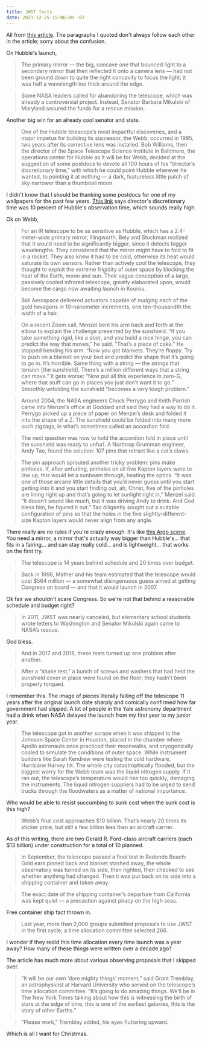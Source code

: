 ```yaml
---
title: JWST facts
date: 2021-12-25 15:06:00 -07
---
```


All from [this article](https://www.quantamagazine.org/why-nasas-james-webb-space-telescope-matters-so-much-20211203/). The paragraphs I quoted don't always follow each other in the article; sorry about the confusion.

On Hubble's launch,

> The primary mirror — the big, concave one that bounced light to a secondary mirror that then reflected it onto a camera lens — had not been ground down to quite the right concavity to focus the light; it was half a wavelength too thick around the edge.

> Some NASA leaders called for abandoning the telescope, which was already a controversial project. Instead, Senator Barbara Mikulski of Maryland secured the funds for a rescue mission.

Another big win for an already cool senator and state.

> One of the Hubble telescope’s most impactful discoveries, and a major impetus for building its successor, the Webb, occurred in 1995, two years after its corrective lens was installed. Bob Williams, then the director of the Space Telescope Science Institute in Baltimore, the operations center for Hubble as it will be for Webb, decided at the suggestion of some postdocs to devote all 100 hours of his “director’s discretionary time,” with which he could point Hubble wherever he wanted, to pointing it at nothing — a dark, featureless little patch of sky narrower than a thumbnail moon.

I didn't know that I should be thanking some postdocs for one of my wallpapers for the past few years. [This link](https://www.nasa.gov/content/discoveries-hubbles-deep-fields) says director's discretionary time was 10 percent of Hubble's observation time, which sounds really high.

Ok on Webb,

> For an IR telescope to be as sensitive as Hubble, which has a 2.4-meter-wide primary mirror, Illingworth, Bely and Stockman realized that it would need to be significantly bigger, since it detects bigger wavelengths. They considered that the mirror might have to fold to fit in a rocket. They also knew it had to be cold, otherwise its heat would saturate its own sensors. Rather than actively cool the telescope, they thought to exploit the extreme frigidity of outer space by blocking the heat of the Earth, moon and sun. Their vague conception of a large, passively cooled infrared telescope, greatly elaborated upon, would become the cargo now awaiting launch in Kourou.

> Ball Aerospace delivered actuators capable of nudging each of the gold hexagons in 10-nanometer increments, one ten-thousandth the width of a hair.

> On a recent Zoom call, Menzel bent his arm back and forth at the elbow to explain the challenge presented by the sunshield. “If you take something rigid, like a door, and you build a nice hinge, you can predict the way that moves,” he said. “That’s a piece of cake.” He stopped bending his arm. “Now you got blankets. They’re floppy. Try to push on a blanket on your bed and predict the shape that it’s going to go in. It’s horrible. Same thing with a string — the strings that tension [the sunshield]. There’s a million different ways that a string can move.” It gets worse: “Now put all this experience in zero-G, where that stuff can go in places you just don’t want it to go.” Smoothly unfolding the sunshield “becomes a very tough problem.”

> Around 2004, the NASA engineers Chuck Perrygo and Keith Parrish came into Menzel’s office at Goddard and said they had a way to do it. Perrygo picked up a piece of paper on Menzel’s desk and folded it into the shape of a Z. The sunshield could be folded into many more such zigzags, in what’s sometimes called an accordion fold.

> The next question was how to hold the accordion fold in place until the sunshield was ready to unfurl. A Northrop Grumman engineer, Andy Tao, found the solution: 107 pins that retract like a cat’s claws.

> The pin approach sprouted another tricky problem: pins make pinholes. If, after unfurling, pinholes on all five Kapton layers were to line up, this would let a sunbeam through, heating the optics. “It was one of those arcane little details that you’d never guess until you start getting into it and you start finding out, ah, Christ, five of the pinholes are lining right up and that’s going to let sunlight right in,” Menzel said. “It doesn’t sound like much, but it was driving Andy to drink. And God bless him, he figured it out.” Tao diligently sought out a suitable configuration of pins so that the holes in the five slightly-different-size Kapton layers would never align from any angle.

There really are no rules if you're crazy enough. It's like [this Argo scene](https://youtu.be/8uHdjQp8v80?t=160). You need a mirror, a mirror that's actually way bigger than Hubble's... that fits in a fairing... and can stay really cold... and is lightweight... that works on the first try.

> The telescope is 14 years behind schedule and 20 times over budget.

> Back in 1996, Mather and his team estimated that the telescope would cost $564 million — a somewhat disingenuous guess aimed at getting Congress on board — and that it would launch in 2007.

Ok fair we shouldn't scare Congress. So we're not that behind a reasonable schedule and budget right?

> In 2011, JWST was nearly canceled, but elementary school students wrote letters to Washington and Senator Mikulski again came to NASA’s rescue.

God bless.

> And in 2017 and 2018, these tests turned up one problem after another. 

> After a “shake test,” a bunch of screws and washers that had held the sunshield cover in place were found on the floor; they hadn’t been properly torqued.

I remember this. The image of pieces literally falling off the telescope 11 years after the original launch date sharply and comically confirmed how far government had slipped. A lot of people in the Yale astronomy department had a drink when NASA delayed the launch from my first year to my junior year.

> The telescope got in another scrape when it was shipped to the Johnson Space Center in Houston, placed in the chamber where Apollo astronauts once practiced their moonwalks, and cryogenically cooled to simulate the conditions of outer space. While instrument builders like Sarah Kendrew were testing the cold hardware, Hurricane Harvey hit. The whole city catastrophically flooded, but the biggest worry for the Webb team was the liquid nitrogen supply. If it ran out, the telescope’s temperature would rise too quickly, damaging the instruments. The liquid nitrogen suppliers had to be urged to send trucks through the floodwaters as a matter of national importance.

Who would be able to resist succumbing to sunk cost when the sunk cost is this high?

> Webb’s final cost approaches $10 billion. That’s nearly 20 times its sticker price, but still a few billion less than an aircraft carrier.

As of this writing, there are two Gerald R. Ford–class aircraft carriers (each $13 billion) under construction for a total of 10 planned.

> In September, the telescope passed a final test in Redondo Beach: Gold ears pinned back and blanket stashed away, the whole observatory was turned on its side, then righted, then checked to see whether anything had changed. Then it was put back on its side into a shipping container and taken away.

> The exact date of the shipping container’s departure from California was kept quiet — a precaution against piracy on the high seas.

Free container ship fact thrown in.

> Last year, more than 2,000 groups submitted proposals to use JWST in the first cycle; a time allocation committee selected 266.

I wonder if they redid this time allocation every time launch was a year away? How many of these things were written over a decade ago?

The article has much more about various observing proposals that I skipped over.

> “It will be our own ‘dare mighty things’ moment,” said Grant Tremblay, an astrophysicist at Harvard University who served on the telescope’s time allocation committee. “It’s going to do amazing things. We’ll be in The New York Times talking about how this is witnessing the birth of stars at the edge of time, this is one of the earliest galaxies, this is the story of other Earths.” 

> “Please work,” Tremblay added, his eyes fluttering upward.

Which is all I want for Christmas.
